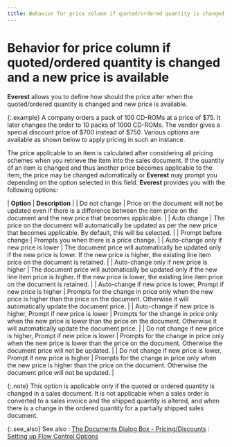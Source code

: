 ```yaml
---
title: Behavior for price column if quoted/ordered quantity is changed and a new price is available
---
```


# Behavior for price column if quoted/ordered quantity is changed and  a new price is available


**Everest** allows you  to define how should the price alter when the quoted/ordered quantity  is changed and new price is available.


{:.example}
A company orders a pack of 100 CD-ROMs at  a price of $75. It later changes the order to 10 packs of 1000 CD-ROMs.  The vendor gives a special discount price of $700 instead of $750. Various  options are available as shown below to apply pricing in such an instance.


The price applicable to an item is calculated after considering all  pricing schemes when you retrieve the item into the sales document. If  the quantity of an item is changed and thus another price becomes applicable  to the item, the price may be changed automatically or **Everest**  may prompt you depending on the option selected in this field. **Everest**  provides you with the following options:


| **Option** | **Description** |
| Do not change | Price on the document will not be updated even if there  is a difference between the item price on the document and the new price  that becomes applicable. |
| Auto change | The price on the document will automatically be updated  as per the new price that becomes applicable. By default, this will be  selected. |
| Prompt before change | Prompts you when there is a price change. |
| Auto-change only if new price is lower | The document price will automatically be updated only  if the new price is lower. If the new price is higher, the existing line  item price on the document is retained. |
| Auto-change only if new price is higher | The document price will automatically be updated only  if the new line item price is higher. If the new price is lower, the existing  line item price on the document is retained. |
| Auto-change if new price is lower, Prompt if new price is higher | Prompts for the change in price only when the new price  is higher than the price on the document. Otherwise it will automatically  update the document price. |
| Auto-change if new price is higher, Prompt if new price is lower | Prompts for the change in price only when the new price  is lower than the price on the document. Otherwise it will automatically  update the document price. |
| Do not change if new price is higher, Prompt if new price is lower | Prompts for the change in price only when the new price  is lower than the price on the document. Otherwise the document price  will not be updated. |
| Do not change if new price is lower, Prompt if new price is higher | Prompts for the change in price only when the new price  is higher than the price on the document. Otherwise the document price  will not be updated. |



{:.note}
This option is applicable only if the quoted or ordered quantity is  changed in a sales document. It is not applicable when a sales order is  converted to a sales invoice and the shipped quantity is altered, and  when there is a change in the ordered quantity for a partially shipped  sales document.


{:.see_also}
See also
: [The  Documents Dialog Box - Pricing/Discounts]({{site.bp_baseurl}}/flow-ctrl/ctrl/doc-frm/disc/flow_control_documents_dialog_box_pricing_discounts_tab_bp.html)
: [Setting  up Flow Control Options]({{site.bp_baseurl}}/flow-ctrl/ctrl/opt/setting_flow_control_options.html)
